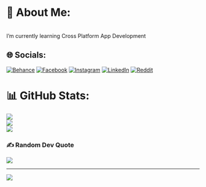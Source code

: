 
# 💫 About Me:
<br> I’m currently learning Cross Platform App Development<br>


## 🌐 Socials:
[![Behance](https://img.shields.io/badge/Behance-1769ff?logo=behance&logoColor=white)](https://behance.net/raufzer) [![Facebook](https://img.shields.io/badge/Facebook-%231877F2.svg?logo=Facebook&logoColor=white)](https://facebook.com/Raouf8Zer/) [![Instagram](https://img.shields.io/badge/Instagram-%23E4405F.svg?logo=Instagram&logoColor=white)](https://instagram.com/rauf.zer/) [![LinkedIn](https://img.shields.io/badge/LinkedIn-%230077B5.svg?logo=linkedin&logoColor=white)](https://linkedin.com/in/raufzer/) [![Reddit](https://img.shields.io/badge/Reddit-%23FF4500.svg?logo=Reddit&logoColor=white)](https://reddit.com/user/raufexe) 


# 📊 GitHub Stats:
![](https://github-readme-stats.vercel.app/api?username=R4UF&theme=nightowl&hide_border=false&include_all_commits=true&count_private=true)<br/>
![](https://github-readme-streak-stats.herokuapp.com/?user=R4UF&theme=nightowl&hide_border=false)<br/>
![](https://github-readme-stats.vercel.app/api/top-langs/?username=R4UF&theme=nightowl&hide_border=false&include_all_commits=true&count_private=true&layout=compact)

### ✍️ Random Dev Quote
![](https://quotes-github-readme.vercel.app/api?type=horizontal&theme=radical)

---
[![](https://visitcount.itsvg.in/api?id=R4UF&icon=0&color=1)](https://visitcount.itsvg.in)

<!-- Proudly created with GPRM ( https://gprm.itsvg.in ) -->
